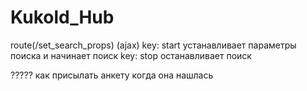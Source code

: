 # Kukold_Hub
route(/set_search_props) (ajax)
key: start
устанавливает параметры поиска и начинает поиск
key: stop
останавливает поиск

?????
как присылать анкету когда она нашлась
